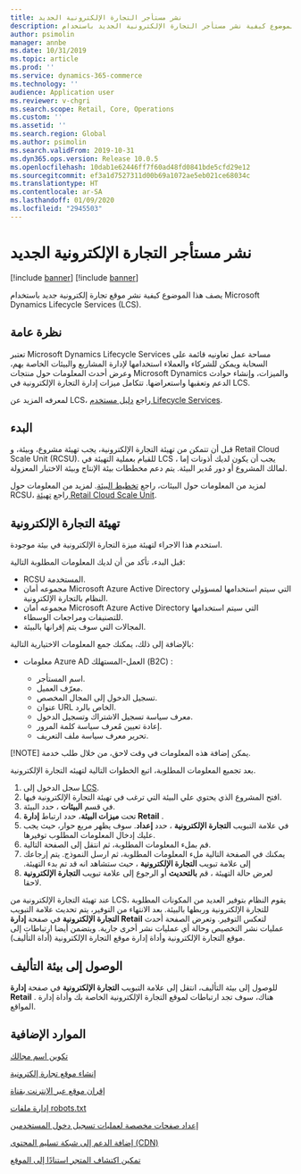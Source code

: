 ```yaml
---
title: نشر مستأجر التجارة الإلكترونية الجديد
description: يصف هذا الموضوع كيفية نشر مستأجر التجارة الإلكترونية الجديد باستخدام Microsoft Dynamics Lifecycle Services (LCS).
author: psimolin
manager: annbe
ms.date: 10/31/2019
ms.topic: article
ms.prod: ''
ms.service: dynamics-365-commerce
ms.technology: ''
audience: Application user
ms.reviewer: v-chgri
ms.search.scope: Retail, Core, Operations
ms.custom: ''
ms.assetid: ''
ms.search.region: Global
ms.author: psimolin
ms.search.validFrom: 2019-10-31
ms.dyn365.ops.version: Release 10.0.5
ms.openlocfilehash: 10dab1e62446ff7f60ad48fd0841bde5cfd29e12
ms.sourcegitcommit: ef3a1d7527311d00b69a1072ae5eb021ce68034c
ms.translationtype: HT
ms.contentlocale: ar-SA
ms.lasthandoff: 01/09/2020
ms.locfileid: "2945503"
---
```

# <a name="deploy-a-new-e-commerce-tenant"></a>نشر مستأجر التجارة الإلكترونية الجديد

[!include [banner](includes/preview-banner.md)]
[!include [banner](includes/banner.md)]

يصف هذا الموضوع كيفية نشر موقع تجارة إلكترونية جديد باستخدام Microsoft Dynamics Lifecycle Services (LCS).

## <a name="overview"></a>نظرة عامة
    
تعتبر Microsoft Dynamics Lifecycle Services مساحة عمل تعاونيه قائمة على السحابة ويمكن للشركاء والعملاء استخدامها لإدارة المشاريع والبيئات الخاصة بهم، وعرض أحدث المعلومات حول منتجات Microsoft Dynamics والميزات، وإنشاء حوادث الدعم وتعقبها واستعراضها. تتكامل ميزات إدارة التجارة الإلكترونية في LCS.

لمعرفه المزيد عن LCS، راجع [دليل مستخدم Lifecycle Services](https://docs.microsoft.com/dynamics365/unified-operations/dev-itpro/lifecycle-services/lcs-user-guide).
    
## <a name="get-started"></a>البدء

قبل أن تتمكن من تهيئة التجارة الإلكترونية، يجب تهيئة مشروع، وبيئة، و Retail Cloud Scale Unit (RCSU). للقيام بعملية التهيئة في LCS ، يجب أن يكون لديك أذونات إما لمالك المشروع أو دور مُدير البيئة. يتم دعم مخططات بيئة الإنتاج وبيئة الاختبار المعزولة.

لمزيد من المعلومات حول البيئات، راجع [تخطيط البيئة](https://docs.microsoft.com/dynamics365/unified-operations/fin-and-ops/imp-lifecycle/environment-planning). لمزيد من المعلومات حول RCSU، راجع [تهيئة Retail Cloud Scale Unit](https://docs.microsoft.com/dynamics365/unified-operations/dev-itpro/deployment/initialize-retail-channels).

## <a name="initialize-e-commerce"></a>تهيئة التجارة الإلكترونية

استخدم هذا الاجراء لتهيئة ميزة التجارة الإلكترونية في بيئة موجودة.

قبل البدء، تأكد من أن لديك المعلومات المطلوبة التالية:

- RCSU المستخدمة.
- مجموعه أمان Microsoft Azure Active Directory التي سيتم استخدامها لمسؤولي النظام بالتجارة الإلكترونية.
- مجموعه أمان Microsoft Azure Active Directory التي سيتم استخدامها للتصنيفات ومراجعات الوسطاء.
- المجالات التي سوف يتم إقرانها بالبيئة.

بالإضافة إلى ذلك، يمكنك جمع المعلومات الاختيارية التالية:

- معلومات Azure AD العمل-المستهلك (B2C) :

    - اسم المستأجر.
    - معرّف العميل.
    - تسجيل الدخول إلى المجال المخصص.
    - عنوان URL الخاص بالرد.
    - معرف سياسة تسجيل الاشتراك وتسجيل الدخول.
    - إعادة تعيين مُعرف سياسة كلمة المرور.
    - تحرير معرف سياسة ملف التعريف.

[!NOTE]
يمكن إضافة هذه المعلومات في وقت لاحق، من خلال طلب خدمة.

بعد تجميع المعلومات المطلوبة، اتبع الخطوات التالية لتهيئه التجارة الإلكترونية.

1. سجل الدخول إلى [LCS](https://lcs.dynamics.com).
1. افتح المشروع الذي يحتوي علي البيئة التي ترغب في تهيئة التجارة الإلكترونية فيها.
1. في قسم **البيئات** ، حدد البيئة.
1. تحت **ميزات البيئة**، حدد ارتباط **إدارة Retail** .
1. في علامة التبويب **التجارة الإلكترونية** ، حدد **إعداد**. سوف يظهر مربع حوار، حيث يجب عليك إدخال المعلومات المطلوب توفيرها.
1. قم بملء المعلومات المطلوبة، ثم انتقل إلى الصفحة التالية.
1. ‏‫يمكنك في الصفحة التالية ملء المعلومات المطلوبة، ثم ارسل النموذج. يتم إرجاعك إلى علامة تبويب **التجارة الإلكترونية** ، حيث ستشاهد انه قد تم بدء التهيئة.
1. لعرض حالة التهيئة ، قم **بالتحديث** أو الرجوع إلى علامة تبويب **التجارة الإلكترونية** لاحقا.
    
عند تهيئة التجارة الإلكترونية من LCS، يقوم النظام بتوفير العديد من المكونات المطلوبة للتجارة الإلكترونية وربطها بالبيئة. بعد الانتهاء من التوفير، يتم تحديث علامة التبويب **التجارة الإلكترونية** في صفحة **إدارة Retail** لتعكس التوفير. وتعرض الصفحة أحدث عمليات نشر التخصيص وحالة أي عمليات نشر أخرى جارية. ويتضمن أيضا ارتباطات إلى موقع التجارة الإلكترونية وأداة إدارة موقع التجارة الإلكترونية (أداة التأليف).

## <a name="access-the-authoring-environment"></a>الوصول إلى بيئة التأليف

للوصول إلى بيئة التأليف، انتقل إلى علامة التبويب **التجارة الإلكترونية** في صفحة **إدارة Retail** . هناك، سوف تجد ارتباطات لموقع التجارة الإلكترونية الخاصة بك وأداة إدارة المواقع.

## <a name="additional-resources"></a>الموارد الإضافية

[تكوين اسم مجالك](configure-your-domain-name.md)

[إنشاء موقع تجارة إلكترونية](create-ecommerce-site.md)

[إقران موقع عبر الإنترنت بقناة](associate-site-online-store.md)

[إدارة ملفات robots.txt](manage-robots-txt-files.md)

[إعداد صفحات مخصصة لعمليات تسجيل دخول المستخدمين](custom-pages-user-logins.md)

[إضافة الدعم إلى شبكة تسليم المحتوى (CDN)](add-cdn-support.md)

[تمكين اكتشاف المتجر استنادًا إلى الموقع](enable-store-detection.md)
